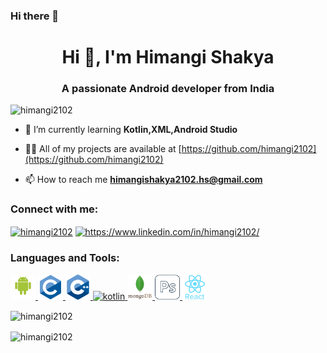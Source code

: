 ### Hi there 👋

<h1 align="center">Hi 👋, I'm Himangi Shakya</h1>
<h3 align="center">A passionate Android developer from India</h3>

<p align="left"> <img src="https://komarev.com/ghpvc/?username=himangi2102&label=Profile%20views&color=0e75b6&style=flat" alt="himangi2102" /> </p>

- 🌱 I’m currently learning **Kotlin,XML,Android Studio**

- 👨‍💻 All of my projects are available at [https://github.com/himangi2102](https://github.com/himangi2102)

- 📫 How to reach me **himangishakya2102.hs@gmail.com**

<h3 align="left">Connect with me:</h3>
<p align="left">
<a href="https://twitter.com/himangi2102" target="blank"><img align="center" src="https://raw.githubusercontent.com/rahuldkjain/github-profile-readme-generator/master/src/images/icons/Social/twitter.svg" alt="himangi2102" height="30" width="40" /></a>
<a href="https://linkedin.com/in/himangi2102/" target="blank"><img align="center" src="https://raw.githubusercontent.com/rahuldkjain/github-profile-readme-generator/master/src/images/icons/Social/linked-in-alt.svg" alt="https://www.linkedin.com/in/himangi2102/" height="30" width="40" /></a>
</p>

<h3 align="left">Languages and Tools:</h3>
<p align="left"> <a href="https://developer.android.com" target="_blank" rel="noreferrer"> <img src="https://raw.githubusercontent.com/devicons/devicon/master/icons/android/android-original-wordmark.svg" alt="android" width="40" height="40"/> </a> <a href="https://www.cprogramming.com/" target="_blank" rel="noreferrer"> <img src="https://raw.githubusercontent.com/devicons/devicon/master/icons/c/c-original.svg" alt="c" width="40" height="40"/> </a> <a href="https://www.w3schools.com/cpp/" target="_blank" rel="noreferrer"> <img src="https://raw.githubusercontent.com/devicons/devicon/master/icons/cplusplus/cplusplus-original.svg" alt="cplusplus" width="40" height="40"/> </a> <a href="https://kotlinlang.org" target="_blank" rel="noreferrer"> <img src="https://www.vectorlogo.zone/logos/kotlinlang/kotlinlang-icon.svg" alt="kotlin" width="40" height="40"/> </a> <a href="https://www.mongodb.com/" target="_blank" rel="noreferrer"> <img src="https://raw.githubusercontent.com/devicons/devicon/master/icons/mongodb/mongodb-original-wordmark.svg" alt="mongodb" width="40" height="40"/> </a> <a href="https://www.photoshop.com/en" target="_blank" rel="noreferrer"> <img src="https://raw.githubusercontent.com/devicons/devicon/master/icons/photoshop/photoshop-line.svg" alt="photoshop" width="40" height="40"/> </a> <a href="https://reactjs.org/" target="_blank" rel="noreferrer"> <img src="https://raw.githubusercontent.com/devicons/devicon/master/icons/react/react-original-wordmark.svg" alt="react" width="40" height="40"/> </a> </p>

<p><img align="center" src="https://github-readme-stats.vercel.app/api/top-langs?username=himangi2102&show_icons=true&locale=en&layout=compact" alt="himangi2102" /></p>

<p><img align="center" src="https://github-readme-streak-stats.herokuapp.com/?user=himangi2102&" alt="himangi2102" /></p>

